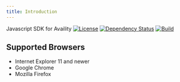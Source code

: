 ```yaml
---
title: Introduction
---
```


Javascript SDK for Availity
[![License](https://img.shields.io/badge/license-MIT-blue.svg?style=for-the-badge&logo=MIT)](http://opensource.org/licenses/MIT)
[![Dependency Status](https://img.shields.io/david/dev/Availity/sdk-js.svg?style=for-the-badge)](https://david-dm.org/Availity/sdk-js)
[![Build](https://img.shields.io/circleci/build/github/Availity/sdk-js?style=for-the-badge)](https://circleci.com/gh/Availity/sdk-js)

## Supported Browsers

-   Internet Explorer 11 and newer
-   Google Chrome
-   Mozilla Firefox
